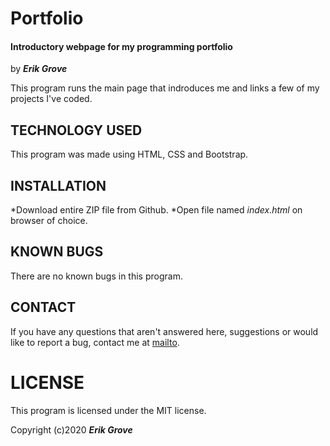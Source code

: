 # Portfolio

#### Introductory webpage for my programming portfolio

by _**Erik Grove**_

This program runs the main page that indroduces me and links a few of my projects I've coded.

## TECHNOLOGY USED

This program was made using HTML, CSS and Bootstrap.

## INSTALLATION 

*Download entire ZIP file from Github.
*Open file named _index.html_ on browser of choice.

## KNOWN BUGS

There are no known bugs in this program.

## CONTACT

If you have any questions that aren't answered here, suggestions or would like to report a bug, contact me at [mailto](erik@administrata.com).

# LICENSE

This program is licensed under the MIT license.

Copyright (c)2020 **_Erik Grove_**